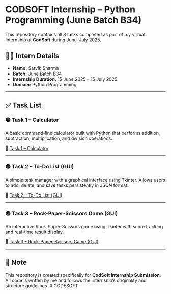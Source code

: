 # CODSOFT Internship – Python Programming (June Batch B34)

This repository contains all 3 tasks completed as part of my virtual internship at **CodSoft** during June–July 2025.

## 🧑‍💻 Intern Details
- **Name:** Satvik Sharma
- **Batch:** June Batch B34
- **Internship Duration:** 15 June 2025 – 15 July 2025
- **Domain:** Python Programming

---

## ✅ Task List

### 🟢 Task 1 – Calculator
A basic command-line calculator built with Python that performs addition, subtraction, multiplication, and division operations.

🔗 [Task 1 – Calculator](./Calculator)

---

### 🟢 Task 2 – To-Do List (GUI)
A simple task manager with a graphical interface using Tkinter. Allows users to add, delete, and save tasks persistently in JSON format.

🔗 [Task 2 – To-Do List (GUI)](./TO_DO_LIST)

---

### 🟢 Task 3 – Rock-Paper-Scissors Game (GUI)
An interactive Rock-Paper-Scissors game using Tkinter with score tracking and real-time result display.

🔗 [Task 3 – Rock-Paper-Scissors Game (GUI)](./RPS-GAME)

---

## 📌 Note
This repository is created specifically for **CodSoft Internship Submission**.  
All code is written by me and follows the internship’s originality and structure guidelines.
#   C O D E S O F T 
 
 
